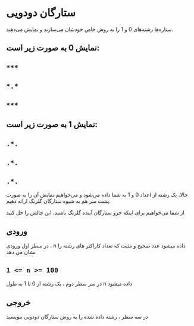 # ستارگان دودویی

ستاره‌ها رشته‌های 0 و 1 را به روش خاص خودشان می‌سازند و نمایش می‌دهند.

## نمایش 0 به صورت زیر است:

## ``` *** ```
## ``` *.* ```
## ``` *** ```

## نمایش 1 به صورت زیر است:

## ``` .*. ```
## ``` .*. ```
## ``` .*. ```

حالا، یک رشته از اعداد 0 و 1 به شما داده می‌شود و می‌خواهیم نمایش آن را به صورت پشت سر هم به شیوه ستارگان گلرنگ ارائه دهیم.

از شما می‌خواهیم برای اینکه جزو ستارگان آینده گلرنگ باشید، این چالش را حل کنید

## ورودی

در سطر اول ورودی ، 
n داده میشود عدد صحیح و مثبت 
که تعداد کاراکتر های رشته را نشان می دهد 

## ``` 1 <= n >= 100 ```

در سر سطر دوم ، یک رشته از 0 تا 1 به طول n داده میشود 

## خروجی 

در سه سطر ، رشته داده شده را به روش ستارگان دودویی بنویسید 
